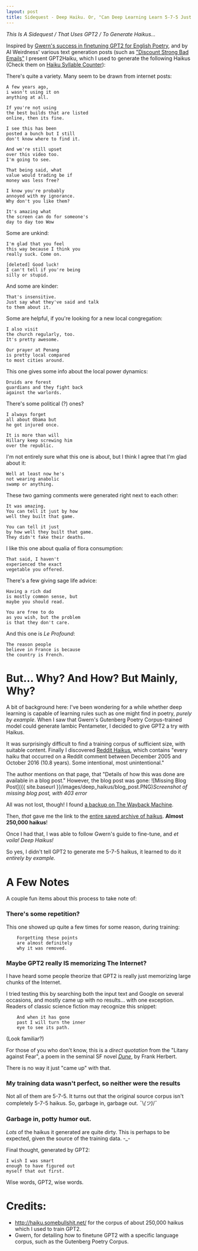 ```yaml
---
layout: post
title: Sidequest - Deep Haiku. Or, "Can Deep Learning Learn 5-7-5 Just From Examples?"
---
```


*This Is A Sidequest / That Uses GPT2 / To Generate Haikus...*

Inspired by [Gwern's success in finetuning GPT2 for English Poetry](https://www.gwern.net/GPT-2), and by AI Weirdness' various text generation posts (such as ["Discount Strong Bad Emails"](https://aiweirdness.com/post/183868402192/discount-strong-bad-emails) I present GPT2Haiku, which I used to generate the following Haikus (Check them on [Haiku Syllable Counter](http://www.haikusyllablecounter.com/)): 

There's quite a variety. Many seem to be drawn from internet posts:

    A few years ago,
    i wasn't using it on
    anything at all.
    
    If you're not using
    the best builds that are listed
    online, then its fine.
    
    I see this has been
    posted a bunch but I still
    don't know where to find it.

    And we're still upset
    over this video too.
    I'm going to see.

    That being said, what
    value would trading be if
    money was less free?    
      
    I know you're probably
    annoyed with my ignorance.
    Why don't you like them?
    
    It's amazing what
    the screen can do for someone's
    day to day too Wow    

Some are unkind:

    I'm glad that you feel
    this way because I think you
    really suck. Come on.
    
    [deleted] Good luck!
    I can't tell if you're being
    silly or stupid.
    
And some are kinder: 
    
    That's insensitive.
    Just say what they've said and talk
    to them about it.

Some are helpful, if you're looking for a new local congregation:
    
    I also visit
    the church regularly, too.
    It's pretty awesome.

    Our prayer at Penang
    is pretty local compared
    to most cities around.

This one gives some info about the local power dynamics:

    Druids are forest
    guardians and they fight back
    against the warlords.    
    
There's some political (?) ones?

    I always forget
    all about Obama but
    he got injured once.

    It is more than will
    Hillary keep screwing him
    over the republic.
    
I'm not entirely sure what this one is about, but I think I agree that I'm glad about it: 

    Well at least now he's
    not wearing anabolic
    swamp or anything.        

These two gaming comments were generated right next to each other: 
    
    It was amazing.
    You can tell it just by how
    well they built that game.

    You can tell it just
    by how well they built that game.
    They didn't fake their deaths.    
    
    
I like this one about qualia of flora consumption: 

    That said, I haven't
    experienced the exact
    vegetable you offered.
    
There's a few giving sage life advice:
    
    Having a rich dad
    is mostly common sense, but
    maybe you should read.

    You are free to do
    as you wish, but the problem
    is that they don't care.

And this one is *Le Profound*:
    
    The reason people
    believe in France is because
    the country is French.      

# But... Why? And How? But Mainly, Why?    
A bit of background here: I've been wondering for a while whether deep learning is capable of learning rules such as one might find in poetry, *purely by example*. When I saw that Gwern's Gutenberg Poetry Corpus-trained model could generate Iambic Pentameter, I decided to give GPT2 a try with Haikus. 

It was surprisingly difficult to find a training corpus of sufficient size, with suitable content. Finally I discovered [Reddit Haikus](http://haiku.somebullshit.net/), which contains "every haiku that occurred on a Reddit comment between December 2005 and October 2016 (10.8 years). Some intentional, most unintentional."

The author mentions on that page, that "Details of how this was done are available in a blog post." However, the blog post was gone:
![Missing Blog Post]({{ site.baseurl }}/images/deep_haikus/blog_post.PNG)*Screenshot of missing blog post, with 403 error*  

All was not lost, though! I found [a backup on The Wayback Machine](https://web.archive.org/web/20170108210559/http://somebullshit.net:80/post/reddit-haikus/). 

Then, *that* gave me the link to the [entire saved archive of haikus](http://somebullshit.net/haikus.txt.xz). **Almost 250,000 haikus**!

Once I had that, I was able to follow Gwern's guide to fine-tune, and *et voila! Deep Haikus!*

So yes, I didn't tell GPT2 to generate me 5-7-5 haikus, it learned to do it *entirely by example.*
    
# A Few Notes
A couple fun items about this process to take note of: 

### There's some repetition?
This one showed up quite a few times for some reason, during training: 

        Forgetting these points
        are almost definitely
        why it was removed.

### Maybe GPT2 really IS memorizing The Internet?

I have heard some people theorize that GPT2 is really just memorizing large chunks of the Internet. 

I tried testing this by searching both the input text and Google on several occasions, and mostly came up with no results... with one exception. Readers of classic science fiction may recognize this snippet: 

        And when it has gone
        past I will turn the inner
        eye to see its path.

(Look familiar?)

For those of you who don't know, this is a *direct quotation* from the "Litany against Fear", a poem in the seminal SF novel [*Dune*](https://en.wikipedia.org/wiki/Dune_(novel)), by Frank Herbert. 

There is no way it just "came up" with that. 

### My training data wasn't perfect, so neither were the results
Not all of them are 5-7-5. It turns out that the original source corpus isn't completely 5-7-5 haikus. So, garbage in, garbage out. ¯\\_(ツ)_/¯

### Garbage in, potty humor out.
*Lots* of the haikus it generated are quite dirty. This is perhaps to be expected, given the source of the training data. -_-

Final thought, generated by GPT2: 

    I wish I was smart
    enough to have figured out
    myself that out first.
    
Wise words, GPT2, wise words.

# Credits:
* http://haiku.somebullshit.net/ for the corpus of about 250,000 haikus which I used to train GPT2. 
* Gwern, for detailing how to finetune GPT2 with a specific language corpus, such as the Gutenberg Poetry Corpus. 
    
